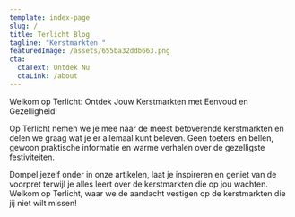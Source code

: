```yaml
---
template: index-page
slug: /
title: Terlicht Blog
tagline: "Kerstmarkten "
featuredImage: /assets/655ba32ddb663.png
cta:
  ctaText: Ontdek Nu
  ctaLink: /about
---
```

Welkom op Terlicht: Ontdek Jouw Kerstmarkten met Eenvoud en Gezelligheid!

Op Terlicht nemen we je mee naar de meest betoverende kerstmarkten en delen we graag wat je er allemaal kunt beleven. Geen toeters en bellen, gewoon praktische informatie en warme verhalen over de gezelligste festiviteiten.

Dompel jezelf onder in onze artikelen, laat je inspireren en geniet van de voorpret terwijl je alles leert over de kerstmarkten die op jou wachten. Welkom op Terlicht, waar we de aandacht vestigen op de kerstmarkten die jij niet wilt missen!